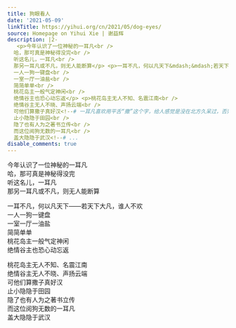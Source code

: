 ```yaml
---
title: 狗眼看人
date: '2021-05-09'
linkTitle: https://yihui.org/cn/2021/05/dog-eyes/
source: Homepage on Yihui Xie | 谢益辉
description: |2-
   <p>今年认识了一位神秘的一耳凡<br />
  哈，那可真是神秘得没完<br />
  听这名儿，一耳凡<br />
  那另一耳凡或不凡，则无人能断算</p> <p>一耳不凡，何以凡天下&mdash;&mdash;若天下大凡，谁人不欢<br />
  一人一狗一键盘<br />
  一室一厅一油盐<br />
  简简单单<br />
  桃花岛主一般气定神闲<br />
  绝情谷主也恐心动忘返</p> <p>桃花岛主无人不知、名震江南<br />
  绝情谷主无人不晓、声扬云端<br />
  可他们算撒子真好汉<!--# 一耳凡喜欢用平舌“撒”这个字，给人感觉是没在北方久呆过，否则应该是卷舌“啥”，不过她自己说在北方读过研，那为撒没学会“啥”呢 --><br />
  止小隐隐于田园<br />
  隐了也有人为之著书立传<br />
  而这位阅狗无数的一耳凡<br />
  盖大隐隐于武汉<!--# ...
disable_comments: true
---
```

 <p>今年认识了一位神秘的一耳凡<br />
哈，那可真是神秘得没完<br />
听这名儿，一耳凡<br />
那另一耳凡或不凡，则无人能断算</p> <p>一耳不凡，何以凡天下&mdash;&mdash;若天下大凡，谁人不欢<br />
一人一狗一键盘<br />
一室一厅一油盐<br />
简简单单<br />
桃花岛主一般气定神闲<br />
绝情谷主也恐心动忘返</p> <p>桃花岛主无人不知、名震江南<br />
绝情谷主无人不晓、声扬云端<br />
可他们算撒子真好汉<!--# 一耳凡喜欢用平舌“撒”这个字，给人感觉是没在北方久呆过，否则应该是卷舌“啥”，不过她自己说在北方读过研，那为撒没学会“啥”呢 --><br />
止小隐隐于田园<br />
隐了也有人为之著书立传<br />
而这位阅狗无数的一耳凡<br />
盖大隐隐于武汉<!--# ...